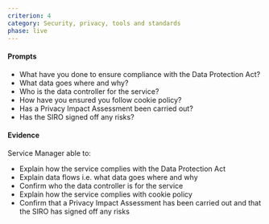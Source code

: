```yaml
---
criterion: 4
category: Security, privacy, tools and standards
phase: live
---
```


#### Prompts

* What have you done to ensure compliance with the Data Protection Act?
* What data goes where and why?
* Who is the data controller for the service?
* How have you ensured you follow cookie policy?
* Has a Privacy Impact Assessment been carried out?
* Has the SIRO signed off any risks?

#### Evidence

Service Manager able to:

* Explain how the service complies with the Data Protection Act
* Explain data flows i.e. what data goes where and why
* Confirm who the data controller is for the service
* Explain how the service complies with cookie policy
* Confirm that a Privacy Impact Assessment has been carried out and that the SIRO has signed off any risks
